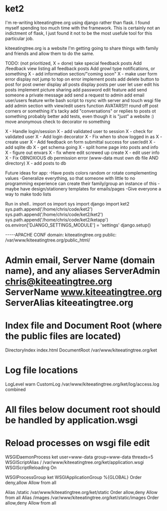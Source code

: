# ket2
I'm re-writing kiteeatingtree.org using django rather than flask. I found myself spending too much time with the framework. This is certainly not an indictment of flask, I just found it not to be the most usefule tool for this particular job.

kiteeatingtree.org is a website I'm getting going to share things with family and friends and allow them to do the same.

TODO: (not prioritized, X = done) 
take special feedback posts 
Add /feedback view listing all feedback posts 
Add growl type notifications, or something 
X - add information section/"coming soon" 
X - make user form error display not jump to top on error 
implement posts
add delete button to post for post owner 
display all posts
display posts per user 
let user edit his posts 
implement picture sharing 
add password edit feature 
add send someone a private message 
add send a request to admin 
add email user/users feature 
write bash script to rsync with server and touch wsgi file
add admin section with view/edit users function 
AVATARS!!! 
round off post corners or something it's tacky 
add "conversations" or replies to posts ot something
probably better add tests, even though it is "just" a website :)
move anonymous check to decorator ro something

X - Handle login/session
X - add validated user to session
X - check for validated user
X - Add login decorator
X - Fix when to show logged in as
X - create user
X - Add feedback on form submittal success for user/edit
X - add sqlite db
X - get schema going
X - split home page into posts and info
X - figure out envars
X - fix where edit screwed up create
X - edit user info
X - Fix OBNOXIOUS db permission error (www-data must own
    db file AND directory)
X - add posts to db

Future ideas for app:
-Have posts colors random or rotate complementing values 
-Generalize everything, so that someone with little to no programming experience can create their family/group an instance of this 
-maybe have design/stationery templates for emails/pages 
-Give everyone a way to make todo lists

Run in shell..
import os
import sys
import django
import ket2
sys.path.append('/home/chris/code/ket2')
sys.path.append('/home/chris/code/ket2/ket2')
sys.path.append('/home/chris/code/ket2/ketapp')
os.environ['DJANGO_SETTINGS_MODULE'] = 'settings'
django.setup()


-----APACHE CONF
domain: kiteeatingtree.org
public: /var/www/kiteeatingtree.org/public_html/

# Admin email, Server Name (domain name), and any aliases ServerAdmin chris@kiteeatingtree.org ServerName www.kiteeatingtree.org ServerAlias kiteeatingtree.org

# Index file and Document Root (where the public files are located) 
DirectoryIndex index.html DocumentRoot /var/www/kiteeatingtree.org/ket
# Log file locations
LogLevel warn CustomLog /var/www/kiteeatingtree.org/ket/log/access.log combined

# All files below document root should be handled by application.wsgi
# Reload processes on wsgi file edit
WSGIDaemonProcess ket user=www-data group=www-data threads=5 WSGIScriptAlias / /var/www/kiteeatingtree.org/ket/application.wsgi WSGIScriptReloading On

WSGIProcessGroup ket WSGIApplicationGroup %{GLOBAL} 
Order deny,allow Allow from all

Alias /static /var/www/kiteeatingtree.org/ket/static Order allow,deny Allow from all Alias /images /var/www/kiteeatingtree.org/ket/static/images Order allow,deny Allow from all

